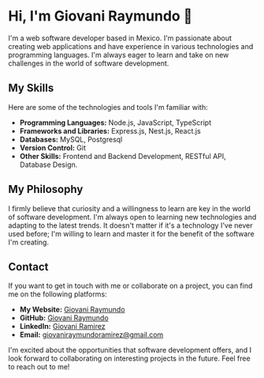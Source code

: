 # Hi, I'm Giovani Raymundo 👋

I'm a web software developer based in Mexico. I'm passionate about creating web applications and have experience in various technologies and programming languages. I'm always eager to learn and take on new challenges in the world of software development.

## My Skills

Here are some of the technologies and tools I'm familiar with:

- **Programming Languages:** Node.js, JavaScript, TypeScript
- **Frameworks and Libraries:** Express.js, Nest.js, React.js
- **Databases:** MySQL, Postgresql
- **Version Control:** Git
- **Other Skills:** Frontend and Backend Development, RESTful API, Database Design.

## My Philosophy

I firmly believe that curiosity and a willingness to learn are key in the world of software development. I'm always open to learning new technologies and adapting to the latest trends. It doesn't matter if it's a technology I've never used before; I'm willing to learn and master it for the benefit of the software I'm creating.

## Contact

If you want to get in touch with me or collaborate on a project, you can find me on the following platforms:

- **My Website:** [Giovani Raymundo](https://giovaniraymundo.com/)
- **GitHub:** [Giovani Raymundo](https://github.com/GiovaniRaymundo)
- **LinkedIn:** [Giovani Ramirez](https://www.linkedin.com/in/kevingiovani/)
- **Email:** giovaniraymundoramirez@gmail.com

I'm excited about the opportunities that software development offers, and I look forward to collaborating on interesting projects in the future. Feel free to reach out to me!

